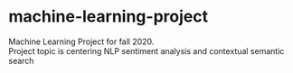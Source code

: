 # machine-learning-project
Machine Learning Project for fall 2020.  
Project topic is centering NLP sentiment analysis and contextual semantic search